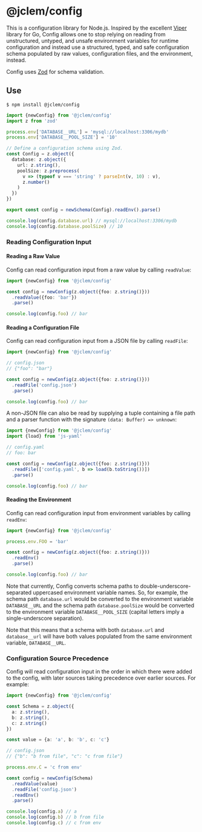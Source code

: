 # @jclem/config

This is a configuration library for Node.js. Inspired by the excellent
[Viper](https://github.com/spf13/viper) library for Go, Config allows one to
stop relying on reading from unstructured, untyped, and unsafe environment
variables for runtime configuration and instead use a structured, typed, and
safe configuration schema populated by raw values, configuration files, and the
environment, instead.

Config uses [Zod](https://zod.dev) for schema validation.

## Use

```shell
$ npm install @jclem/config
```

```typescript
import {newConfig} from '@jclem/config'
import z from 'zod'

process.env['DATABASE__URL'] = 'mysql://localhost:3306/mydb'
process.env['DATABASE__POOL_SIZE'] = '10'

// Define a configuration schema using Zod.
const Config = z.object({
  database: z.object({
    url: z.string(),
    poolSize: z.preprocess(
      v => (typeof v === 'string' ? parseInt(v, 10) : v),
      z.number()
    )
  })
})

export const config = newSchema(Config).readEnv().parse()

console.log(config.database.url) // mysql://localhost:3306/mydb
console.log(config.database.poolSize) // 10
```

### Reading Configuration Input

#### Reading a Raw Value

Config can read configuration input from a raw value by calling `readValue`:

```typescript
import {newConfig} from '@jclem/config'

const config = newConfig(z.object({foo: z.string()}))
  .readValue({foo: 'bar'})
  .parse()

console.log(config.foo) // bar
```

#### Reading a Configuration File

Config can read configuration input from a JSON file by calling `readFile`:

```typescript
import {newConfig} from '@jclem/config'

// config.json
// {"foo": "bar"}

const config = newConfig(z.object({foo: z.string()}))
  .readFile('config.json')
  .parse()

console.log(config.foo) // bar
```

A non-JSON file can also be read by supplying a tuple containing a file path and
a parser function with the signature `(data: Buffer) => unknown`:

```typescript
import {newConfig} from '@jclem/config'
import {load} from 'js-yaml'

// config.yaml
// foo: bar

const config = newConfig(z.object({foo: z.string()}))
  .readFile(['config.yaml', b => load(b.toString())])
  .parse()

console.log(config.foo) // bar
```

#### Reading the Environment

Config can read configuration input from environment variables by calling
`readEnv`:

```typescript
import {newConfig} from '@jclem/config'

process.env.FOO = 'bar'

const config = newConfig(z.object({foo: z.string()}))
  .readEnv()
  .parse()

console.log(config.foo) // bar
```

Note that currently, Config converts schema paths to double-underscore-separated
uppercased environment variable names. So, for example, the schema path
`database.url` would be converted to the environment variable `DATABASE__URL`
and the schema path `database.poolSize` would be converted to the environment
variable `DATABASE__POOL_SIZE` (capital letters imply a single-underscore
separation).

Note that this means that a schema with both `database.url` and `database__url`
will have both values populated from the same environment variable,
`DATABASE__URL`.

### Configuration Source Precedence

Config will read configuration input in the order in which there were added to
the config, with later sources taking precedence over earlier sources. For
example:

```typescript
import {newConfig} from '@jclem/config'

const Schema = z.object({
  a: z.string(),
  b: z.string(),
  c: z.string()
})

const value = {a: 'a', b: 'b', c: 'c'}

// config.json
// {"b": "b from file", "c": "c from file"}

process.env.C = 'c from env'

const config = newConfig(Schema)
  .readValue(value)
  .readFile('config.json')
  .readEnv()
  .parse()

console.log(config.a) // a
console.log(config.b) // b from file
console.log(config.c) // c from env
```
